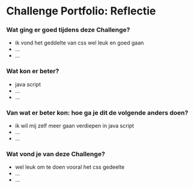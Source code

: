 # Challenge Portfolio: Reflectie

### Wat ging er goed tijdens deze Challenge?
- ik vond het geddelte van css wel leuk en goed gaan 
- ...
- ...

### Wat kon er beter?
- java script 
- ...
- ...

### Van wat er beter kon: hoe ga je dit de volgende anders doen?
- ik wil mij zelf meer gaan verdiepen in java script
- ...
- ...

### Wat vond je van deze Challenge? 
- wel leuk om te doen vooral het css gedeelte
- ...
- ...